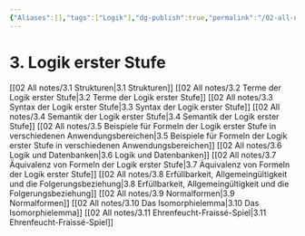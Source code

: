 ```yaml
---
{"Aliases":[],"tags":["Logik"],"dg-publish":true,"permalink":"/02-all-notes/3-logik-erster-stufe/","dgHomeLink":true,"dgPassFrontmatter":true}
---
```


# 3. Logik erster Stufe
[[02 All notes/3.1 Strukturen|3.1 Strukturen]]
[[02 All notes/3.2 Terme der Logik erster Stufe|3.2 Terme der Logik erster Stufe]]
[[02 All notes/3.3 Syntax der Logik erster Stufe|3.3 Syntax der Logik erster Stufe]]
[[02 All notes/3.4 Semantik der Logik erster Stufe|3.4 Semantik der Logik erster Stufe]]
[[02 All notes/3.5 Beispiele für Formeln der Logik erster Stufe in verschiedenen Anwendungsbereichen|3.5 Beispiele für Formeln der Logik erster Stufe in verschiedenen Anwendungsbereichen]]
[[02 All notes/3.6 Logik und Datenbanken|3.6 Logik und Datenbanken]]
[[02 All notes/3.7 Äquivalenz von Formeln der Logik erster Stufe|3.7 Äquivalenz von Formeln der Logik erster Stufe]]
[[02 All notes/3.8 Erfüllbarkeit, Allgemeingültigkeit und die Folgerungsbeziehung|3.8 Erfüllbarkeit, Allgemeingültigkeit und die Folgerungsbeziehung]]
[[02 All notes/3.9 Normalformen|3.9 Normalformen]]
[[02 All notes/3.10 Das Isomorphielemma|3.10 Das Isomorphielemma]]
[[02 All notes/3.11 Ehrenfeucht-Fraissé-Spiel|3.11 Ehrenfeucht-Fraissé-Spiel]]